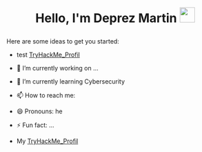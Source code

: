 <h1><p align="center">Hello, I'm Deprez Martin <a href="https://rahulmahesh.me/"><img src="https://media.giphy.com/media/hvRJCLFzcasrR4ia7z/giphy.gif" width="35px"></h1></a></p>

Here are some ideas to get you started:

- test [TryHackMe_Profil](https://tryhackme.com/p/hirozion)

- 🔭 I’m currently working on ...
- 🌱 I’m currently learning Cybersecurity
- 📫 How to reach me: 

- 😄 Pronouns: he
- ⚡ Fun fact: ...
- My [TryHackMe_Profil](https://tryhackme.com/p/hirozion)
